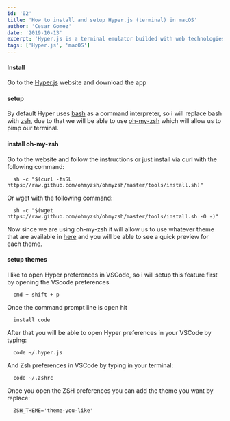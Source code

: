 ```yaml
---
id: '02'
title: 'How to install and setup Hyper.js (terminal) in macOS'
author: 'Cesar Gomez'
date: '2019-10-13'
excerpt: 'Hyper.js is a terminal emulator builded with web technologies like HTML, CSS and Javascript'
tags: ['Hyper.js', 'macOS']
---
```


#### Install

Go to the [Hyper.js](https://hyper.is/) website and download the app

#### setup

By default Hyper uses [bash](https://es.wikipedia.org/wiki/Bash) as a command interpreter, so i will replace bash with [zsh](https://es.wikipedia.org/wiki/Zsh), due to that we will be able to use [oh-my-zsh](https://ohmyz.sh) which will allow us to pimp our terminal.

#### install oh-my-zsh

Go to the website and follow the instructions or just install via curl with the following command:

```shell
  sh -c "$(curl -fsSL https://raw.github.com/ohmyzsh/ohmyzsh/master/tools/install.sh)"
```

Or wget with the following command:

```shell
  sh -c "$(wget https://raw.github.com/ohmyzsh/ohmyzsh/master/tools/install.sh -O -)"
```

Now since we are using oh-my-zsh it will allow us to use whatever theme that are available in [here](https://github.com/ohmyzsh/ohmyzsh/wiki/Themes) and you will be able to see a quick preview for each theme.

#### setup themes

I like to open Hyper preferences in VSCode, so i will setup this feature first by opening the VScode preferences

```shell
  cmd + shift + p
```

Once the command prompt line is open hit

```shell
  install code
```

After that you will be able to open Hyper preferences in your VSCode by typing:

```shell
  code ~/.hyper.js
```

And Zsh preferences in VSCode by typing in your terminal:

```shell
  code ~/.zshrc
```

Once you open the ZSH preferences you can add the theme you want by replace:

```shell
  ZSH_THEME='theme-you-like'
```
